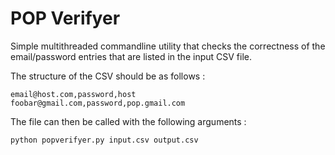 POP Verifyer
============


Simple multithreaded commandline utility that checks the correctness of the email/password entries that are listed in the input CSV file.

The structure of the CSV should be as follows :

	email@host.com,password,host
	foobar@gmail.com,password,pop.gmail.com

The file can then be called with the following arguments :

	python popverifyer.py input.csv output.csv
